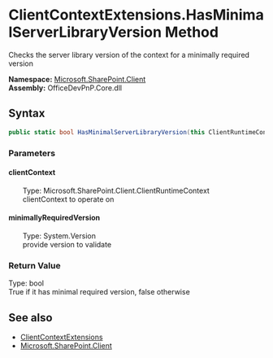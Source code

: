 # ClientContextExtensions.HasMinimalServerLibraryVersion Method  
 Checks the server library version of the context for a minimally required version   

**Namespace:** [Microsoft.SharePoint.Client](Microsoft.SharePoint.Client.md)  
**Assembly:** OfficeDevPnP.Core.dll  
## Syntax
```C#
public static bool HasMinimalServerLibraryVersion(this ClientRuntimeContext clientContext, Version minimallyRequiredVersion)
```
### Parameters
#### clientContext  
&emsp;&emsp;Type: Microsoft.SharePoint.Client.ClientRuntimeContext  
&emsp;&emsp;clientContext to operate on  

  

#### minimallyRequiredVersion  
&emsp;&emsp;Type: System.Version  
&emsp;&emsp;provide version to validate  

  

### Return Value
Type: bool  
True if it has minimal required version, false otherwise  


## See also
- [ClientContextExtensions](Microsoft.SharePoint.Client.ClientContextExtensions.md) 
- [Microsoft.SharePoint.Client](Microsoft.SharePoint.Client.md) 
